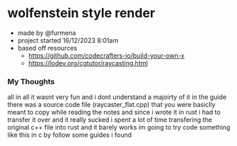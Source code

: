 # wolfenstein style render

- made by @furmena
- project started 16/12/2023 8:01am
- based off resources
    * https://github.com/codecrafters-io/build-your-own-x
    * https://lodev.org/cgtutor/raycasting.html
### My Thoughts
all in all it wasnt very fun and i dont understand a majoirty of it
in the guide there was a source code file (raycaster_flat.cpp) that you were basiclly meant to copy while reading the notes
and since i wrote it in rust i had to transfer it over and it really sucked
i spent a lot of time transfering the original c++ file into rust and it barely works
im going to try code something like this in c by follow some guides i found 
